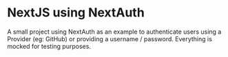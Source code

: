 # NextJS using NextAuth

A small project using NextAuth as an example to authenticate users using a Provider (eg: GitHub) or
providing a username / password. Everything is mocked for testing purposes.

